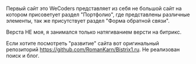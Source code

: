 Первый сайт это WeCoders представляет из себя не большой сайт на котором присоветует раздел "Портфолио", где представлены различные элементы, так же присутствует раздел "Форма обратной связи".

Верста НЕ моя, я занимался только натягиванием версти на битрикс. 

Если хотите посмотреть "развитие" сайта вот оригинальный репозиторий https://github.com/RomanKarn/Bistrix1.ru. 
Не реализован поиск и блог. 
